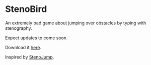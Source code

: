 
# StenoBird

An extremely bad game about jumping over obstacles by typing with stenography.

Expect updates to come soon.

Download it [here](https://github.com/e1ectricdog/StenoBird-/releases).

Inspired by [StenoJump](https://github.com/Nishi790/stenojump?tab=readme-ov-file).
